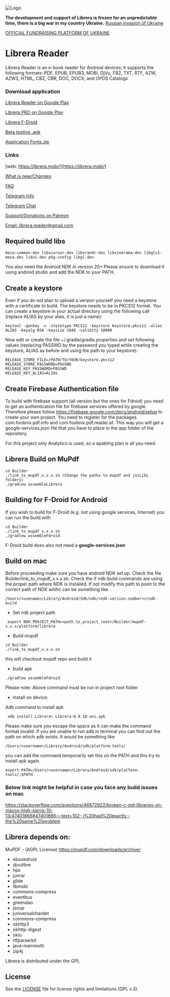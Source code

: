 ![Logo](https://raw.githubusercontent.com/foobnix/LirbiReader/master/logo.jpg)

**The development and support of Librera is frozen for an unpredictable time, there is a big war in my country
Ukraine.**
[Russian invasion of Ukraine](https://en.wikipedia.org/wiki/2022_Russian_invasion_of_Ukraine)

[OFFICIAL FUNDRAISING PLATFORM OF UKRAINE](https://u24.gov.ua/)

# Librera Reader

Librera Reader is an e-book reader for Android devices;
it supports the following formats: PDF, EPUB, EPUB3, MOBI, DjVu, FB2, TXT, RTF, AZW, AZW3, HTML, CBZ, CBR, DOC, DOCX,
and OPDS Catalogs

### Download application

[Librera Reader on Google Play](https://play.google.com/store/apps/details?id=com.foobnix.pdf.reader)

[Librera PRO on Google Play](https://play.google.com/store/apps/details?id=com.foobnix.pro.pdf.reader)

[Librera F-Droid](https://f-droid.org/en/packages/com.foobnix.pro.pdf.reader/)

[Beta testing .apk](http://beta.librera.mobi/)

[Application Fonts.zip](https://github.com/foobnix/LirbiReader/tree/master/Builder/fonts)

### Links

[web: https://librera.mobi/](https://librera.mobi/)

[What is new/Changes](https://librera.mobi/what-is-new/)

[FAQ](https://librera.mobi/faq/)

[Telegram Info](https://t.me/LibreraReader)

[Telegram Chat](https://t.me/librera_reader_chat)

[Support/Donations on Patreon](https://www.patreon.com/librera)

[Email: librera.reader@gmail.com](mailto:librera.reader@gmail.com)

## Required build libs

~~~~
mesa-common-dev libxcursor-dev libxrandr-dev libxinerama-dev libglu1-mesa-dev libxi-dev pkg-config libgl-dev
~~~~

You also need the Android NDK in version 20+
Please ensure to download it using android studio and add the NDK to your PATH.

## Create a keystore

Even if you do not plan to upload a version yourself you need a keystore with a certificate to build.
The keystore needs to be in PKCS12 format.
You can create a keystore in your actual directory using the following call
(replace ALIAS by your alias, it is just a name):

~~~~
keytool -genkey -v -storetype PKCS12 -keystore keystore.pkcs12 -alias ALIAS -keyalg RSA -keysize 2048 -validity 10000
~~~~

Now edit or create the file ~/.gradle/gradle.properties and set following values
(replacing PASSWD by the password you typed while creating the keystore, ALIAS as before and using the path to your
keystore):

~~~~
RELEASE_STORE_FILE=/PATH/TO/YOUR/keystore.pkcs12
RELEASE_STORE_PASSWORD=PASSWD
RELEASE_KEY_PASSWORD=PASSWD
RELEASE_KEY_ALIAS=ALIAS
~~~~

## Create Firebase Authentication file

To build with firebase support (all version but the ones for Fdroid) you need to get an
authentication file for firebase services offered by google. Therefore please follow
https://firebase.google.com/docs/android/setup to create your own project. You need to
register for the packages com.foobnix.pdf.info and com.foobnix.pdf.reader.a1. This way
you will get a google-services.json file that you have to place in the app folder of
the repository.

For this project only Analytics is used, so a spakling plan is all you need.

## Librera Build on MuPdf

~~~~
cd Builder
./link_to_mupdf_x.x.x.sh (Change the paths to mupdf and jniLibs folders)
./gradlew assembleLibrera
~~~~

## Building for F-Droid for Android

If you wish to build for F-Droid (e.g. not using google services, Internet) you can run the build with

~~~~
cd Builder
./link_to_mupdf_x.x.x.sh
./gradlew assembleFdroid
~~~~

F-Droid build does also not need a **google-services.json**

## Build on mac
Before proceeding make sure you have android NDK set up.
Check the file Builder/link_to_mupdf_x.x.x.sh. Check the if ndk-build commands are using the proper path where NDK is installed.
If not modify this path to point to the correct path of NDK whihc can be something like 
~~~
/Users/<usename>/Library/Android/Sdk/ndk/<ndk-version-number>>/ndk-build
~~~

* Set ndk project path
~~~
 export NDK_PROJECT_PATH=<path_to_project_root>/Builder/mupdf-x.x.x/platform/librera
~~~ 

* Build mupdf
~~~~
cd Builder
./link_to_mupdf_x.x.x.sh
~~~~
this will checkout mupdf repo and build it

* build apk
~~~
./gradlew assembleFdroid
~~~
Please note: Above command must be run in project root folder

* Install on device:

Adb command to install apk
~~~
 adb install Librera\ Librera-8.9.18-uni.apk 
~~~
Please make sure you escape the space as it can make the command format invalid.
If you are unable to run adb in terminal you can find out the path on which adb exists. 
It would be something like
~~~
/Users/<username>/Library/Android/sdk/platform-tools/
~~~
you can add the command temporarily set this on the PATH and this try to install apk again.
~~~
export PATH=/Users/<username>/Library/Android/sdk/platform-tools/:$PATH
~~~


### Below link might be helpful in case you face any build issues on mac
https://stackoverflow.com/questions/46872922/broken-c-std-libraries-on-macos-high-sierra-10-13/47401866#47401866:~:text=102-,I%20had%20exactly,-the%20same%20problem


## Librera depends on:

MuPDF - (AGPL License) https://mupdf.com/downloads/archive/

* ebookdroid
* djvulibre
* hpx
* junrar
* glide
* libmobi
* commons-compress
* eventbus
* greendao
* jsoup
* juniversalchardet
* commons-compress
* okhttp3
* okhttp-digest
* okio
* rtfparserkit
* java-mammoth
* zip4j

Librera is distributed under the GPL

## License

See the [LICENSE](LICENSE.txt) file for license rights and limitations (GPL v.3).
